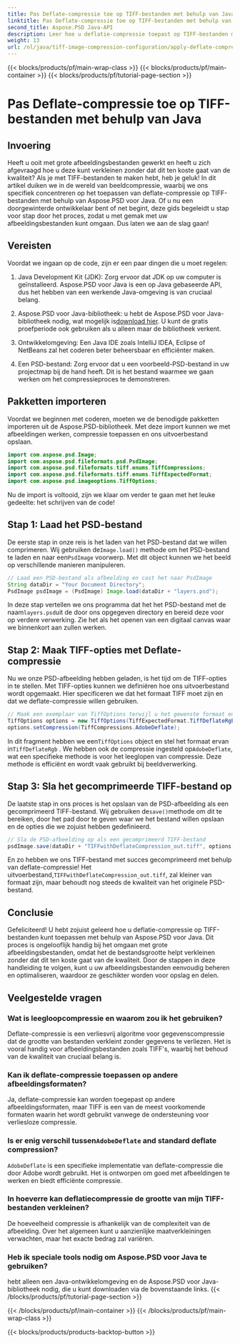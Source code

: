```yaml
---
title: Pas Deflate-compressie toe op TIFF-bestanden met behulp van Java
linktitle: Pas Deflate-compressie toe op TIFF-bestanden met behulp van Java
second_title: Aspose.PSD Java-API
description: Leer hoe u deflatie-compressie toepast op TIFF-bestanden met behulp van Aspose.PSD voor Java. Volg onze stapsgewijze handleiding om de bestandsgrootte efficiënt te verkleinen zonder kwaliteitsverlies.
weight: 13
url: /nl/java/tiff-image-compression-configuration/apply-deflate-compression-tiff-files/
---
```


{{< blocks/products/pf/main-wrap-class >}}
{{< blocks/products/pf/main-container >}}
{{< blocks/products/pf/tutorial-page-section >}}

# Pas Deflate-compressie toe op TIFF-bestanden met behulp van Java

## Invoering

Heeft u ooit met grote afbeeldingsbestanden gewerkt en heeft u zich afgevraagd hoe u deze kunt verkleinen zonder dat dit ten koste gaat van de kwaliteit? Als je met TIFF-bestanden te maken hebt, heb je geluk! In dit artikel duiken we in de wereld van beeldcompressie, waarbij we ons specifiek concentreren op het toepassen van deflate-compressie op TIFF-bestanden met behulp van Aspose.PSD voor Java. Of u nu een doorgewinterde ontwikkelaar bent of net begint, deze gids begeleidt u stap voor stap door het proces, zodat u met gemak met uw afbeeldingsbestanden kunt omgaan. Dus laten we aan de slag gaan!

## Vereisten

Voordat we ingaan op de code, zijn er een paar dingen die u moet regelen:

1. Java Development Kit (JDK): Zorg ervoor dat JDK op uw computer is geïnstalleerd. Aspose.PSD voor Java is een op Java gebaseerde API, dus het hebben van een werkende Java-omgeving is van cruciaal belang.
   
2.  Aspose.PSD voor Java-bibliotheek: u hebt de Aspose.PSD voor Java-bibliotheek nodig, wat mogelijk is[download hier](https://releases.aspose.com/psd/java/). U kunt de gratis proefperiode ook gebruiken als u alleen maar de bibliotheek verkent.

3. Ontwikkelomgeving: Een Java IDE zoals IntelliJ IDEA, Eclipse of NetBeans zal het coderen beter beheersbaar en efficiënter maken.

4. Een PSD-bestand: Zorg ervoor dat u een voorbeeld-PSD-bestand in uw projectmap bij de hand heeft. Dit is het bestand waarmee we gaan werken om het compressieproces te demonstreren.

## Pakketten importeren

Voordat we beginnen met coderen, moeten we de benodigde pakketten importeren uit de Aspose.PSD-bibliotheek. Met deze import kunnen we met afbeeldingen werken, compressie toepassen en ons uitvoerbestand opslaan.

```java
import com.aspose.psd.Image;
import com.aspose.psd.fileformats.psd.PsdImage;
import com.aspose.psd.fileformats.tiff.enums.TiffCompressions;
import com.aspose.psd.fileformats.tiff.enums.TiffExpectedFormat;
import com.aspose.psd.imageoptions.TiffOptions;
```

Nu de import is voltooid, zijn we klaar om verder te gaan met het leuke gedeelte: het schrijven van de code!

## Stap 1: Laad het PSD-bestand

 De eerste stap in onze reis is het laden van het PSD-bestand dat we willen comprimeren. Wij gebruiken de`Image.load()` methode om het PSD-bestand te laden en naar een`PsdImage` voorwerp. Met dit object kunnen we het beeld op verschillende manieren manipuleren.

```java
// Laad een PSD-bestand als afbeelding en cast het naar PsdImage
String dataDir = "Your Document Directory";
PsdImage psdImage = (PsdImage) Image.load(dataDir + "layers.psd");
```

 In deze stap vertellen we ons programma dat het het PSD-bestand met de naam`layers.psd`uit de door ons opgegeven directory en bereid deze voor op verdere verwerking. Zie het als het openen van een digitaal canvas waar we binnenkort aan zullen werken.

## Stap 2: Maak TIFF-opties met Deflate-compressie

Nu we onze PSD-afbeelding hebben geladen, is het tijd om de TIFF-opties in te stellen. Met TIFF-opties kunnen we definiëren hoe ons uitvoerbestand wordt opgemaakt. Hier specificeren we dat het formaat TIFF moet zijn en dat we deflate-compressie willen gebruiken.

```java
// Maak een exemplaar van TiffOptions terwijl u het gewenste formaat en de gewenste compressie opgeeft
TiffOptions options = new TiffOptions(TiffExpectedFormat.TiffDeflateRgb);
options.setCompression(TiffCompressions.AdobeDeflate);
```

 In dit fragment hebben we een`TiffOptions` object en stel het formaat ervan in`TiffDeflateRgb` . We hebben ook de compressie ingesteld op`AdobeDeflate`, wat een specifieke methode is voor het leeglopen van compressie. Deze methode is efficiënt en wordt vaak gebruikt bij beeldverwerking.

## Stap 3: Sla het gecomprimeerde TIFF-bestand op

 De laatste stap in ons proces is het opslaan van de PSD-afbeelding als een gecomprimeerd TIFF-bestand. Wij gebruiken de`save()`methode om dit te bereiken, door het pad door te geven waar we het bestand willen opslaan en de opties die we zojuist hebben gedefinieerd.

```java
// Sla de PSD-afbeelding op als een gecomprimeerd TIFF-bestand
psdImage.save(dataDir + "TIFFwithDeflateCompression_out.tiff", options);
```

 En zo hebben we ons TIFF-bestand met succes gecomprimeerd met behulp van deflate-compressie! Het uitvoerbestand,`TIFFwithDeflateCompression_out.tiff`, zal kleiner van formaat zijn, maar behoudt nog steeds de kwaliteit van het originele PSD-bestand.

## Conclusie

Gefeliciteerd! U hebt zojuist geleerd hoe u deflatie-compressie op TIFF-bestanden kunt toepassen met behulp van Aspose.PSD voor Java. Dit proces is ongelooflijk handig bij het omgaan met grote afbeeldingsbestanden, omdat het de bestandsgrootte helpt verkleinen zonder dat dit ten koste gaat van de kwaliteit. Door de stappen in deze handleiding te volgen, kunt u uw afbeeldingsbestanden eenvoudig beheren en optimaliseren, waardoor ze geschikter worden voor opslag en delen.

## Veelgestelde vragen

### Wat is leegloopcompressie en waarom zou ik het gebruiken?
Deflate-compressie is een verliesvrij algoritme voor gegevenscompressie dat de grootte van bestanden verkleint zonder gegevens te verliezen. Het is vooral handig voor afbeeldingsbestanden zoals TIFF's, waarbij het behoud van de kwaliteit van cruciaal belang is.

### Kan ik deflate-compressie toepassen op andere afbeeldingsformaten?
Ja, deflate-compressie kan worden toegepast op andere afbeeldingsformaten, maar TIFF is een van de meest voorkomende formaten waarin het wordt gebruikt vanwege de ondersteuning voor verliesloze compressie.

###  Is er enig verschil tussen`AdobeDeflate` and standard deflate compression?
`AdobeDeflate` is een specifieke implementatie van deflate-compressie die door Adobe wordt gebruikt. Het is ontworpen om goed met afbeeldingen te werken en biedt efficiënte compressie.

### In hoeverre kan deflatiecompressie de grootte van mijn TIFF-bestanden verkleinen?
De hoeveelheid compressie is afhankelijk van de complexiteit van de afbeelding. Over het algemeen kunt u aanzienlijke maatverkleiningen verwachten, maar het exacte bedrag zal variëren.

### Heb ik speciale tools nodig om Aspose.PSD voor Java te gebruiken?
hebt alleen een Java-ontwikkelomgeving en de Aspose.PSD voor Java-bibliotheek nodig, die u kunt downloaden via de bovenstaande links.
{{< /blocks/products/pf/tutorial-page-section >}}

{{< /blocks/products/pf/main-container >}}
{{< /blocks/products/pf/main-wrap-class >}}

{{< blocks/products/products-backtop-button >}}
